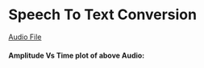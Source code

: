 # Speech To Text Conversion

[Audio File](/1272-128104-0000.flac)

#### Amplitude Vs Time plot of above Audio:

